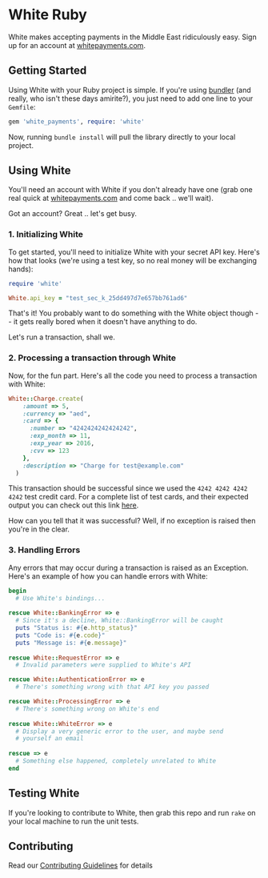 # White Ruby

White makes accepting payments in the Middle East ridiculously easy. Sign up for an account at [whitepayments.com](http://whitepayments.com).

## Getting Started

Using White with your Ruby project is simple. If you're using [bundler](http://bundler.io) (and really, who isn't these days amirite?), you just need to add one line to your `Gemfile`:

```ruby
gem 'white_payments', require: 'white'
```

Now, running `bundle install` will pull the library directly to your local project.

## Using White

You'll need an account with White if you don't already have one (grab one real quick at [whitepayments.com](http://whitepayments.com) and come back .. we'll wait).

Got an account? Great .. let's get busy.

### 1. Initializing White

To get started, you'll need to initialize White with your secret API key. Here's how that looks (we're using a test key, so no real money will be exchanging hands):

```ruby
require 'white'

White.api_key = "test_sec_k_25dd497d7e657bb761ad6"
```

That's it! You probably want to do something with the White object though -- it gets really bored when it doesn't have anything to do. 

Let's run a transaction, shall we.

### 2. Processing a transaction through White

Now, for the fun part. Here's all the code you need to process a transaction with White:

```ruby
White::Charge.create(
    :amount => 5,
    :currency => "aed",
    :card => {
      :number => "4242424242424242",
      :exp_month => 11,
      :exp_year => 2016,
      :cvv => 123
    },
    :description => "Charge for test@example.com"
  )
```

This transaction should be successful since we used the `4242 4242 4242 4242` test credit card. For a complete list of test cards, and their expected output you can check out this link [here](https://whitepayments.com/docs/testing/).

How can you tell that it was successful? Well, if no exception is raised then you're in the clear.

### 3. Handling Errors

Any errors that may occur during a transaction is raised as an Exception. Here's an example of how you can handle errors with White:

```ruby
begin
  # Use White's bindings...
  
rescue White::BankingError => e
  # Since it's a decline, White::BankingError will be caught
  puts "Status is: #{e.http_status}"
  puts "Code is: #{e.code}"
  puts "Message is: #{e.message}"
  
rescue White::RequestError => e
  # Invalid parameters were supplied to White's API

rescue White::AuthenticationError => e
  # There's something wrong with that API key you passed

rescue White::ProcessingError => e
  # There's something wrong on White's end
  
rescue White::WhiteError => e
  # Display a very generic error to the user, and maybe send
  # yourself an email
  
rescue => e
  # Something else happened, completely unrelated to White
end
```

## Testing White
If you're looking to contribute to White, then grab this repo and run `rake` on your local machine to run the unit tests.

## Contributing

Read our [Contributing Guidelines](CONTRIBUTING.md) for details
